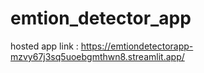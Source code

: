 # emtion_detector_app

hosted app link : https://emtiondetectorapp-mzvy67j3sq5uoebgmthwn8.streamlit.app/
